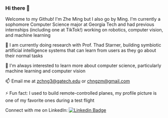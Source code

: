 ### Hi there 👋

Welcome to my Github! I'm Zhe Ming but I also go by Ming. I'm currently a sophomore Computer Science major at Georgia Tech and had previous internships (including one at TikTok!) working on robotics, computer vision, and machine learning

🔭 I am currently doing research with Prof. Thad Starner, building symbiotic artificial intelligence systems that can learn from users as they go about their normal tasks

🌱 I'm always interested to learn more about computer science, particularly machine learning and computer vision

📫 Email me at zchng3@gatech.edu or chngzm@gmail.com

⚡ Fun fact: I used to build remote-controlled planes, my profile picture is one of my favorite ones during a test flight

Connect with me on LinkedIn: [![Linkedin Badge](https://img.shields.io/badge/-LinkedIn-blue?style=plastic&logo=Linkedin&logoColor=white&link=https://www.linkedin.com/in/czming/)](https://www.linkedin.com/in/czming/)

<!--
**czming/czming** is a ✨ _special_ ✨ repository because its `README.md` (this file) appears on your GitHub profile.

Here are some ideas to get you started:

- 🔭 I’m currently working on ...
- 🌱 I’m currently learning ...
- 👯 I’m looking to collaborate on ...
- 🤔 I’m looking for help with ...
- 💬 Ask me about ...
- 📫 How to reach me: ...
- 😄 Pronouns: ...
- ⚡ Fun fact: ...
-->
